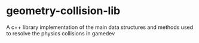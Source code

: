 # geometry-collision-lib
A c++ library implementation of the main data structures and methods used to resolve the physics collisions in gamedev
